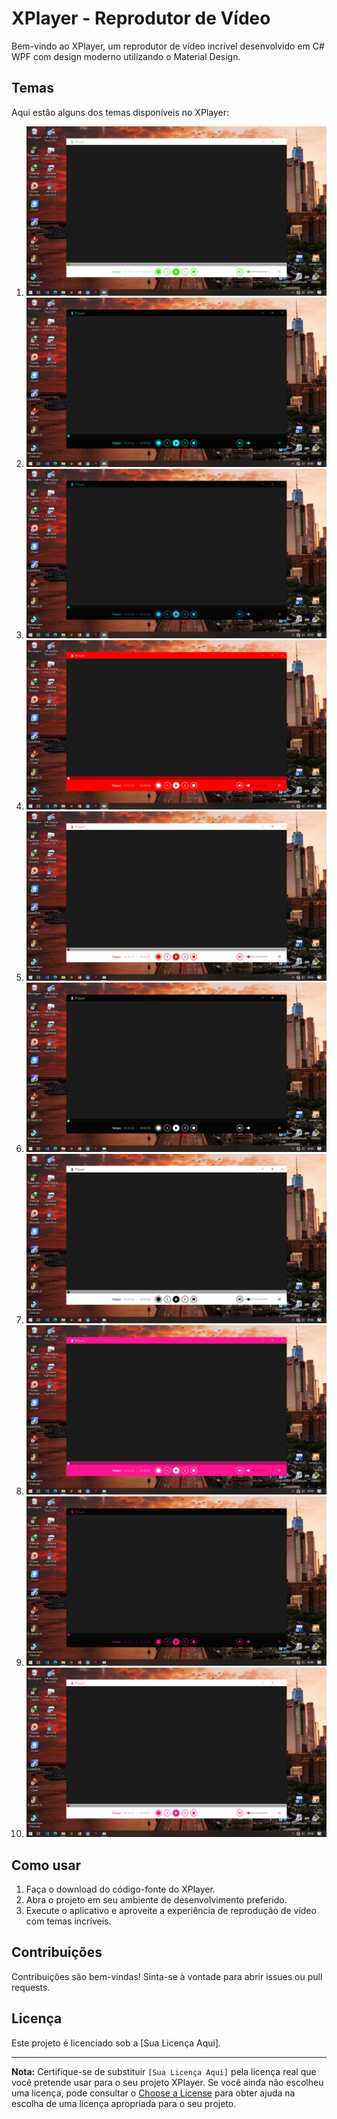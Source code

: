 # XPlayer - Reprodutor de Vídeo

Bem-vindo ao XPlayer, um reprodutor de vídeo incrível desenvolvido em C# WPF com design moderno utilizando o Material Design.

## Temas

Aqui estão alguns dos temas disponíveis no XPlayer:

1. ![Tema 1](imagens/tema1.png)
2. ![Tema 2](imagens/tema2.png)
3. ![Tema 3](imagens/tema3.png)
4. ![Tema 4](imagens/tema4.png)
5. ![Tema 5](imagens/tema5.png)
6. ![Tema 6](imagens/tema6.png)
7. ![Tema 7](imagens/tema7.png)
8. ![Tema 8](imagens/tema8.png)
9. ![Tema 9](imagens/tema9.png)
10. ![Tema 10](imagens/tema10.png)

## Como usar

1. Faça o download do código-fonte do XPlayer.
2. Abra o projeto em seu ambiente de desenvolvimento preferido.
3. Execute o aplicativo e aproveite a experiência de reprodução de vídeo com temas incríveis.

## Contribuições

Contribuições são bem-vindas! Sinta-se à vontade para abrir issues ou pull requests.

## Licença

Este projeto é licenciado sob a [Sua Licença Aqui].

---

**Nota:** Certifique-se de substituir `[Sua Licença Aqui]` pela licença real que você pretende usar para o seu projeto XPlayer. Se você ainda não escolheu uma licença, pode consultar o [Choose a License](https://choosealicense.com/) para obter ajuda na escolha de uma licença apropriada para o seu projeto.

